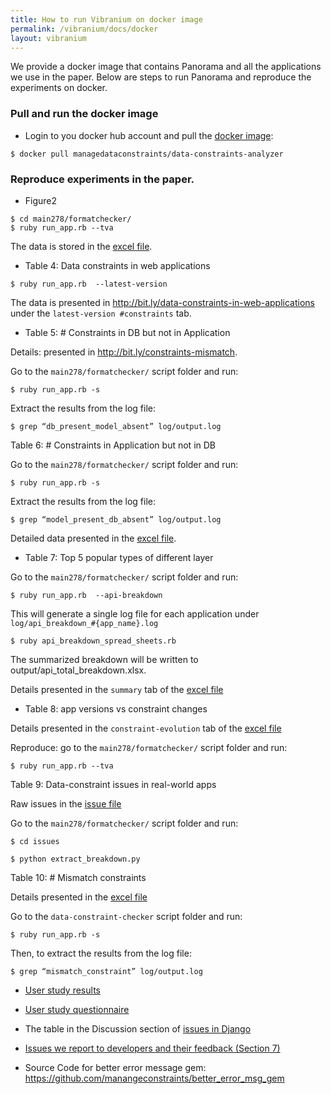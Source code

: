```yaml
---
title: How to run Vibranium on docker image 
permalink: /vibranium/docs/docker
layout: vibranium 
---
```


<div class="container" markdown="1">
<div class="row" markdown="1">
<div class="col-md-12" markdown="1">

We provide a docker image that contains Panorama and all the applications we use in the paper.
Below are steps to run Panorama and reproduce the experiments on docker.

### Pull and run the docker image 
* Login to you docker hub account and pull the [docker image](https://hub.docker.com/repository/docker/managedataconstraints/data-constraints-analyzer):
```
$ docker pull managedataconstraints/data-constraints-analyzer
```


### Reproduce experiments in the paper.

* Figure2 
```
$ cd main278/formatchecker/ 
$ ruby run_app.rb --tva
```
The data is stored in the [excel file](http://bit.ly/app-versions-vs-constraint-changes).

* Table 4: Data constraints in web applications
```
$ ruby run_app.rb  --latest-version
```
The data is presented in http://bit.ly/data-constraints-in-web-applications under the `latest-version #constraints` tab. 

* Table 5: # Constraints in DB but not in Application

Details: presented in http://bit.ly/constraints-mismatch. 

Go to the `main278/formatchecker/`  script folder and run:

```$ ruby run_app.rb -s ```

Extract the results from the log file:

```$ grep “db_present_model_absent” log/output.log```

Table 6: # Constraints in Application but not in DB 

Go to the `main278/formatchecker/`  script folder and run:

```$ ruby run_app.rb -s ```

Extract the results from the log file:

```$ grep “model_present_db_absent” log/output.log```

Detailed data presented in the [excel file](http://bit.ly/constraints-mismatch).

* Table 7:  Top 5 popular types of different layer

Go to the `main278/formatchecker/` script folder and run:
``` 
$ ruby run_app.rb  --api-breakdown
```
This will generate a single log file for each application under ```log/api_breakdown_#{app_name}.log```
```
$ ruby api_breakdown_spread_sheets.rb 
```
The summarized breakdown will be written to output/api_total_breakdown.xlsx. 

Details presented in the `summary` tab of  the [excel file](http://bit.ly/top-5-popular-types-of-different-layers)

* Table 8: app versions vs constraint changes

Details presented in the `constraint-evolution` tab of the [excel file](http://bit.ly/app-versions-vs-constraint-changes) 

Reproduce: go to the `main278/formatchecker/` script folder and run:

```
$ ruby run_app.rb --tva 
```

Table 9:  Data-constraint issues in real-world apps

Raw issues in the [issue file](http://bit.ly/data-constraints-issues-in-Rails) 

Go to the `main278/formatchecker/`  script folder and run:

```$ cd issues```

```$ python extract_breakdown.py```

Table 10: # Mismatch constraints 

Details presented in the [excel file](https://bit.ly/32s0gMs)

Go to the `data-constraint-checker` script folder and run:

```
$ ruby run_app.rb -s 
```

Then, to extract the results from the log file:
```
$ grep “mismatch_constraint” log/output.log
```

* [User study results](http://bit.ly/error-message-user-study)
* [User study questionnaire](http://bit.ly/user-questionnaire)

* The table in the Discussion section of [issues in Django](http://bit.ly/data-constraints-issues-in-Django) 

* [Issues we report to developers and their feedback (Section 7)](https://docs.google.com/spreadsheets/d/1d9wh0BxLLgQaSKSxFTA3ou5RH7P5D8LKaHQ1paU45u8/edit?usp=sharing)

* Source Code for better error message gem: https://github.com/manangeconstraints/better_error_msg_gem

</div>
</div>
</div>

